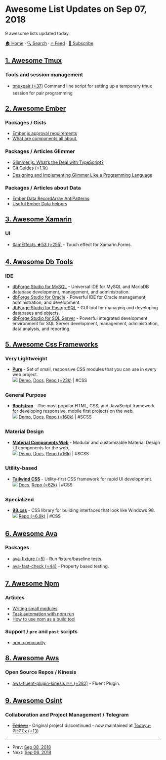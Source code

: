 # Awesome List Updates on Sep 07, 2018

9 awesome lists updated today.

[🏠 Home](/README.md) · [🔍 Search](https://test.trackawesomelist.com/search/) · [🔥 Feed](https://test.trackawesomelist.com/feed.xml) · [📮 Subscribe](https://trackawesomelist.us17.list-manage.com/subscribe?u=d2f0117aa829c83a63ec63c2f&id=36a103854c)



## [1. Awesome Tmux](/content/rothgar/awesome-tmux/README.md)

### Tools and session management

*   [tmuxpair (⭐37)](https://github.com/goerz/tmuxpair) Command line script for setting up a temporary tmux session for pair programming

## [2. Awesome Ember](/content/ember-community-russia/awesome-ember/README.md)

### Packages / Gists

*   [Ember.js approval requirements](https://gist.github.com/PoslinskiNet/2d7a05944ca3c468440a0faea153062b)
*   [What are components all about.](https://gist.github.com/begedin/98045c9b4df900bb4695)

### Packages / Articles Glimmer

*   [Glimmer.js: What’s the Deal with TypeScript?](https://medium.com/@tomdale/glimmer-js-whats-the-deal-with-typescript-f666d1a3aad0)
*   [Git Guides (⭐1.1k)](https://github.com/glimmerjs/glimmer-vm/blob/master/guides/01-introduction.md)
*   [Designing and Implementing Glimmer Like a Programming Language](https://thefeedbackloop.xyz/designing-and-implementing-glimmer-like-a-programming-language/)

### Packages / Articles about Data

*   [Ember Data RecordArray AntiPatterns](https://gist.github.com/runspired/d86a76158050c4f573f5f26df1dab143)
*   [Useful Ember Data helpers](https://gist.github.com/runspired/96618af26fb1c687a74eb30bf15e58b6)

## [3. Awesome Xamarin](/content/XamSome/awesome-xamarin/README.md)

### UI

*   [XamEffects ★53 (⭐255)](https://github.com/mrxten/XamEffects) - Touch effect for Xamarin.Forms.

## [4. Awesome Db Tools](/content/mgramin/awesome-db-tools/README.md)

### IDE

*   [dbForge Studio for MySQL](https://www.devart.com/dbforge/mysql/studio) - Universal IDE for MySQL and MariaDB database development, management, and administration.
*   [dbForge Studio for Oracle](https://www.devart.com/dbforge/oracle/studio) - Powerful IDE for Oracle management, administration, and development.
*   [dbForge Studio for PostgreSQL](https://www.devart.com/dbforge/postgresql/studio) - GUI tool for managing and developing databases and objects.
*   [dbForge Studio for SQL Server](https://www.devart.com/dbforge/sql/studio) - Powerful integrated development environment for SQL Server development, management, administration, data analysis, and reporting.

## [5. Awesome Css Frameworks](/content/troxler/awesome-css-frameworks/README.md)

### Very Lightweight

*   [**Pure**](https://purecss.io) - Set of small, responsive CSS modules that you can use in every web project.\
    ![](https://img.shields.io/github/stars/pure-css/pure.svg?style=social\&label=Star)
    [Demo](https://purecss.io/layouts/),
    [Docs](https://purecss.io/start/),
    [Repo (⭐23k)](https://github.com/pure-css/pure)
    \| #CSS

### General Purpose

*   [**Bootstrap**](https://getbootstrap.com) - The most popular HTML, CSS, and JavaScript framework for developing responsive, mobile first projects on the web.\
    ![](https://img.shields.io/github/stars/twbs/bootstrap.svg?style=social\&label=Star)
    [Demo](https://getbootstrap.com/docs/4.0/examples/),
    [Docs](https://getbootstrap.com/docs/4.0/),
    [Repo (⭐160k)](https://github.com/twbs/bootstrap)
    \| #SCSS

### Material Design

*   [**Material Components Web**](https://material.io/components/web/) - Modular and customizable Material Design UI components for the web.\
    ![](https://img.shields.io/github/stars/material-components/material-components-web.svg?style=social\&label=Star)
    [Demo](https://material.io/components?platform=web),
    [Docs](https://material.io/develop/web/getting-started),
    [Repo (⭐16k)](https://github.com/material-components/material-components-web)
    \| #SCSS

### Utility-based

*   [**Tailwind CSS**](https://tailwindcss.com) - Utility-first CSS framework for rapid UI development.\
    ![](https://img.shields.io/github/stars/tailwindlabs/tailwindcss.svg?style=social\&label=Star)
    [Docs](https://tailwindcss.com/docs),
    [Repo (⭐62k)](https://github.com/tailwindlabs/tailwindcss)
    \| #CSS

### Specialized

*   [**98.css**](https://jdan.github.io/98.css/) - CSS library for building interfaces that look like Windows 98.\
    ![](https://img.shields.io/github/stars/jdan/98.css.svg?style=social\&label=Star)
    [Repo (⭐6.9k)](https://github.com/jdan/98.css)
    \| #CSS

## [6. Awesome Ava](/content/avajs/awesome-ava/README.md)

### Packages

*   [ava-fixture (⭐5)](https://github.com/unional/ava-fixture) - Run fixture/baseline tests.
*   [ava-fast-check (⭐44)](https://github.com/dubzzz/ava-fast-check) - Property based testing.

## [7. Awesome Npm](/content/sindresorhus/awesome-npm/README.md)

### Articles

*   [Writing small modules](https://web.archive.org/web/20180302125059/https://substack.net/how_I_write_modules)
*   [Task automation with npm run](https://web.archive.org/web/20180302164842/http://substack.net/task_automation_with_npm_run)
*   [How to use npm as a build tool](https://www.keithcirkel.co.uk/how-to-use-npm-as-a-build-tool/)

### Support / `pre`   and   `post`   scripts

*   [npm.community](https://npm.community/c/support)

## [8. Awesome Aws](/content/donnemartin/awesome-aws/README.md)

### Open Source Repos / Kinesis

*   [aws-fluent-plugin-kinesis :fire::fire: (⭐282)](https://github.com/awslabs/aws-fluent-plugin-kinesis) - Fluent Plugin.

## [9. Awesome Osint](/content/jivoi/awesome-osint/README.md)

### Collaboration and Project Management / Telegram

*   [~~Todoyu~~](http://www.todoyu.com) - Original project discontinued - now maintained at [Todoyu-PHP7.x (⭐13)](https://github.com/AlexEdimensionz/Todoyu-PHP7.x)

---

- Prev: [Sep 08, 2018](/content/2018/09/08/README.md)
- Next: [Sep 06, 2018](/content/2018/09/06/README.md)